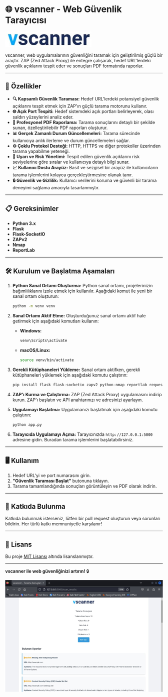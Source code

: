 # 🌐 **vscanner - Web Güvenlik Tarayıcısı**

![vscanner logo](images/vscanner_logo.jpg)

vscanner, web uygulamalarının güvenliğini taramak için geliştirilmiş güçlü bir araçtır. ZAP (Zed Attack Proxy) ile entegre çalışarak, hedef URL'lerdeki güvenlik açıklarını tespit eder ve sonuçları PDF formatında raporlar.

---

## 🚀 **Özellikler**

- **🔍 Kapsamlı Güvenlik Taraması:** Hedef URL'lerdeki potansiyel güvenlik açıklarını tespit etmek için ZAP'ın güçlü tarama motorunu kullanır.
- **🌐 Açık Port Tespiti:** Hedef sistemdeki açık portları belirleyerek, olası saldırı yüzeylerini analiz eder.
- **📄 Profesyonel PDF Raporlama:** Tarama sonuçlarını detaylı bir şekilde sunan, özelleştirilebilir PDF raporları oluşturur.
- **📊 Gerçek Zamanlı Durum Güncellemeleri:** Tarama sürecinde kullanıcıya anlık ilerleme ve durum güncellemeleri sağlar.
- **⚙️ Çoklu Protokol Desteği:** HTTP, HTTPS ve diğer protokoller üzerinden tarama yapabilme yeteneği.
- **🔔 Uyarı ve Risk Yönetimi:** Tespit edilen güvenlik açıklarını risk seviyelerine göre sıralar ve kullanıcıya detaylı bilgi sunar.
- **📈 Kullanıcı Dostu Arayüz:** Basit ve sezgisel bir arayüz ile kullanıcıların tarama işlemlerini kolayca gerçekleştirmesine olanak tanır.
- **🔒 Güvenlik ve Gizlilik:** Kullanıcı verilerini koruma ve güvenli bir tarama deneyimi sağlama amacıyla tasarlanmıştır.


---

## 📋 **Gereksinimler**

- **Python 3.x**
- **Flask**
- **Flask-SocketIO**
- **ZAPv2**
- **Nmap**
- **ReportLab**

---

## 🛠️ **Kurulum ve Başlatma Aşamaları**

1. **Python Sanal Ortamı Oluşturma:**
   Python sanal ortamı, projelerinizin bağımlılıklarını izole etmek için kullanılır. Aşağıdaki komut ile yeni bir sanal ortam oluşturun:
   ```bash
   python -m venv venv
   ```

2. **Sanal Ortamı Aktif Etme:**
   Oluşturduğunuz sanal ortamı aktif hale getirmek için aşağıdaki komutları kullanın:
   - **Windows:**
     ```bash
     venv\Scripts\activate
     ```
   - **macOS/Linux:**
     ```bash
     source venv/bin/activate
     ```

3. **Gerekli Kütüphaneleri Yükleme:**
   Sanal ortam aktifken, gerekli kütüphaneleri yüklemek için aşağıdaki komutu çalıştırın:
   ```bash
   pip install flask flask-socketio zapv2 python-nmap reportlab requests
   ```

4. **ZAP'ı Kurma ve Çalıştırma:**
   ZAP (Zed Attack Proxy) uygulamasını indirip kurun. ZAP'ı başlatın ve API anahtarınızı ve adresinizi ayarlayın.

5. **Uygulamayı Başlatma:**
   Uygulamanızı başlatmak için aşağıdaki komutu çalıştırın:
   ```bash
   python app.py
   ```

6. **Tarayıcıda Uygulamayı Açma:**
   Tarayıcınızda `http://127.0.0.1:5000` adresine gidin. Buradan tarama işlemlerini başlatabilirsiniz.

---

## 🖥️ **Kullanım**

1. Hedef URL'yi ve port numarasını girin.
2. **"Güvenlik Taraması Başlat"** butonuna tıklayın.
3. Tarama tamamlandığında sonuçları görüntüleyin ve PDF olarak indirin.

---

## 🤝 **Katkıda Bulunma**

Katkıda bulunmak isterseniz, lütfen bir pull request oluşturun veya sorunları bildirin. Her türlü katkı memnuniyetle karşılanır!

---

## 📄 **Lisans**

Bu proje [MIT Lisansı](LICENSE) altında lisanslanmıştır.

---

**vscanner ile web güvenliğinizi artırın!** 🔒

![Security Image](images/results_scanning.jpg)

